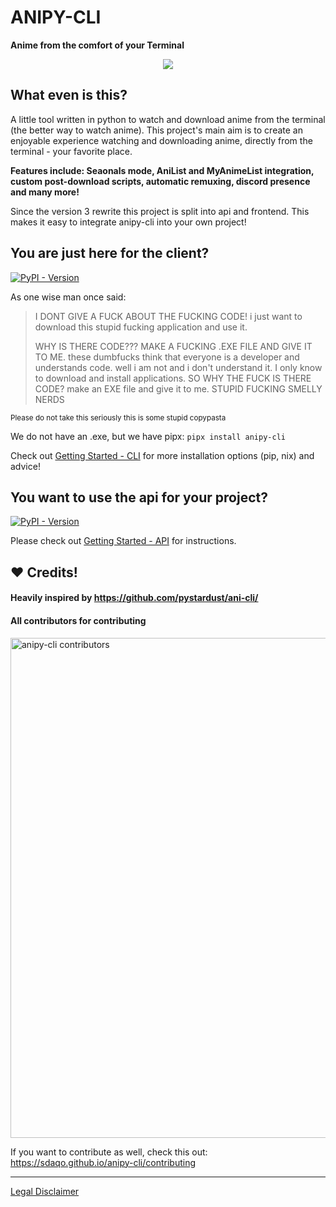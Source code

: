 # ANIPY-CLI
**Anime from the comfort of your Terminal**
<p align="center"><img src="https://github.com/sdaqo/anipy-cli/assets/63876564/1dafa5fb-4273-4dc1-a7ab-2664dd668fc9" /> </p>

## What even is this?
A little tool written in python to watch and download anime from the terminal (the better way to watch anime).
This project's main aim is to create an enjoyable experience watching and downloading anime, directly from the terminal - your favorite place.

**Features include: Seaonals mode, AniList and MyAnimeList integration, custom post-download scripts, automatic remuxing, discord presence and many more!**

Since the version 3 rewrite this project is split into api and frontend. This makes it easy to integrate anipy-cli into your own project!

## You are just here for the client?
<a href="https://pypi.org/project/anipy-cli/"><img alt="PyPI - Version" src="https://img.shields.io/pypi/v/anipy-cli?style=for-the-badge&logo=pypi&label=anipy-cli"></a>

As one wise man once said:
> I DONT GIVE A FUCK ABOUT THE FUCKING CODE! i just want to download this stupid fucking application and use it.
>
> WHY IS THERE CODE??? MAKE A FUCKING .EXE FILE AND GIVE IT TO ME. these dumbfucks think that everyone is a developer and understands code. well i am not and i don't understand it. I only know to download and install applications. SO WHY THE FUCK IS THERE CODE? make an EXE file and give it to me. STUPID FUCKING SMELLY NERDS

<sub>Please do not take this seriously this is some stupid copypasta</sub>

We do not have an .exe, but we have pipx: `pipx install anipy-cli`

Check out [Getting Started - CLI](https://sdaqo.github.io/anipy-cli/getting-started-cli) for more installation options (pip, nix) and advice!

## You want to use the api for your project?
<a href="https://pypi.org/project/anipy-api/"><img alt="PyPI - Version" src="https://img.shields.io/pypi/v/anipy-api?style=for-the-badge&logo=pypi&label=anipy-api"></a>

Please check out [Getting Started - API](https://sdaqo.github.io/anipy-cli/getting-started-api) for instructions.


## :heart: Credits! 

#### Heavily inspired by https://github.com/pystardust/ani-cli/

#### All contributors for contributing

<a href="https://github.com/sdaqo/anipy-cli/graphs/contributors">
    <img src="https://contrib.rocks/image?repo=sdaqo/anipy-cli" alt="anipy-cli contributors" title="anipy-cli contributors" width="800"/>
</a>

If you want to contribute as well, check this out: https://sdaqo.github.io/anipy-cli/contributing

---

[Legal Disclaimer](DISCLAIMER.md)
